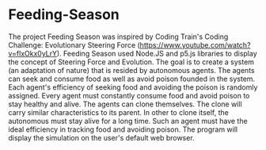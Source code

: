 # Feeding-Season

The project Feeding Season was inspired by Coding Train's Coding Challenge: Evolutionary Steering Force (https://www.youtube.com/watch?v=flxOkx0yLrY). Feeding Season used Node.JS and p5.js libraries to display the concept of Steering Force and Evolution. The goal is to create a system (an adaptation of nature) that is resided by autonomous agents. The agents can seek and consume food as well as avoid poison founded in the system. Each agent's efficiency of seeking food and avoiding the poison is randomly assigned. Every agent must constantly consume food and avoid poison to stay healthy and alive. The agents can clone themselves. The clone will carry similar characteristics to its parent. In other to clone itself, the autonomous must stay alive for a long time. Such an agent must have the ideal efficiency in tracking food and avoiding poison. The program will display the simulation on the user's default web browser.
